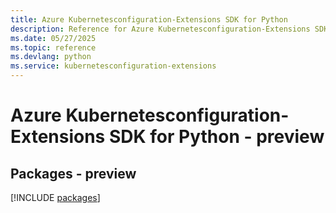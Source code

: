 ```yaml
---
title: Azure Kubernetesconfiguration-Extensions SDK for Python
description: Reference for Azure Kubernetesconfiguration-Extensions SDK for Python
ms.date: 05/27/2025
ms.topic: reference
ms.devlang: python
ms.service: kubernetesconfiguration-extensions
---
```

# Azure Kubernetesconfiguration-Extensions SDK for Python - preview
## Packages - preview
[!INCLUDE [packages](kubernetesconfiguration-extensions-index.md)]